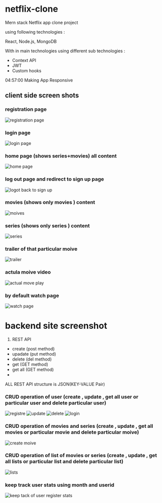 # netflix-clone
Mern stack Netflix app clone project 

using following technologies :

React, Node.js, MongoDB 

With in main technologies using  different sub technologies : 
- Context API
- JWT
- Custom hooks

04:57:00 Making App Responsive
## client side screen shots

### registration page 
![registration page](https://user-images.githubusercontent.com/70846234/179347374-8c7efca2-8828-4c7d-9957-307a9260b48c.png)


### login page 
![login page](https://user-images.githubusercontent.com/70846234/179347379-a81d522d-9dba-4729-81fd-6c151bccd519.png)

### home page (shows series+movies) all content 
![home page](https://user-images.githubusercontent.com/70846234/179347384-c178acd3-d8c3-497d-9644-30f8b169fdf8.png)

### log out page and redirect to sign up page 
![logot back to sign up](https://user-images.githubusercontent.com/70846234/179347407-4f139ee2-dc98-468d-a043-fe281518de3a.png)

### movies (shows only movies ) content 
![moives](https://user-images.githubusercontent.com/70846234/179347414-753d9595-d7a8-498b-ab05-361e3bfd3e0f.png)

### series (shows only series ) content 
![series](https://user-images.githubusercontent.com/70846234/179347418-8f203fdb-6e8f-4380-8895-be3cecff7cc1.png)

### trailer of that particular moive 
![trailer](https://user-images.githubusercontent.com/70846234/179347424-b14c43ec-fe6c-4744-bca1-7de4166dce37.png)

### actula moive video
![actual move play ](https://user-images.githubusercontent.com/70846234/179347426-8c2b7275-b811-4bf4-ac1d-8cadea4f5954.png)

### by default watch page
![watch page](https://user-images.githubusercontent.com/70846234/179347427-c55153ae-1b2b-4b24-ac63-4bab431774bf.png)



# backend site screenshot

1. REST API


- create (post method)
- upadate (put method)
- delete (del method)
- get (GET method)
- get all (GET method)
- 
ALL REST API structure is JSON(KEY-VALUE Pair)

### CRUD operation of user (create , update , get all user or particular user and delete particular user) 

![registre](https://user-images.githubusercontent.com/70846234/179347893-e3cf34ff-9830-444e-992c-7ecfc0e55462.png)
![update](https://user-images.githubusercontent.com/70846234/179347906-f83660a0-0eda-439a-a49f-3e8ae7d3b12f.png)
![delete](https://user-images.githubusercontent.com/70846234/179347908-5067daec-4056-4114-8dad-26b5a73a4da2.png)
![login](https://user-images.githubusercontent.com/70846234/179347910-fe444501-46b9-4c5a-a5b6-50eab04fc1fd.png)


### CRUD operation of movies and series (create , update , get all movies or particular movie and delete particular moive) 

![create moive](https://user-images.githubusercontent.com/70846234/179348938-200e4d71-2afe-4169-a7cd-1b5d189d333e.png)

### CRUD operation of list of movies or series (create , update , get all lists or particular list and delete particular list) 


![lists](https://user-images.githubusercontent.com/70846234/179348969-e054861d-bfa6-4883-9101-fea924416dfd.png)

### keep track user stats using month and userid 


![keep tack of user register stats](https://user-images.githubusercontent.com/70846234/179349041-951ec3e3-37ce-4c75-bf9a-d3f784c7ef6a.png)


